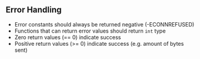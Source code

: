 ## Error Handling
- Error constants should always be returned negative (-ECONNREFUSED) 
- Functions that can return error values should return `int` type
- Zero return values (== 0) indicate success
- Positive return values (>= 0) indicate success (e.g. amount of bytes sent)
